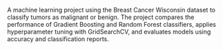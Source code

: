 A machine learning project using the Breast Cancer Wisconsin dataset to classify tumors as malignant or benign.
The project compares the performance of Gradient Boosting and Random Forest classifiers, applies hyperparameter tuning with GridSearchCV, and evaluates models using accuracy and classification reports.
